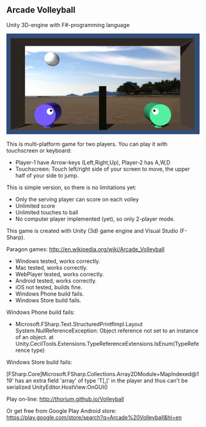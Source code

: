 ## Arcade Volleyball

Unity 3D-engine with F#-programming language

![](screen.png)

This is multi-platform game for two players.
You can play it with touchscreen or keyboard:
 * Player-1 have Arrow-keys (Left,Right,Up), Player-2 has A,W,D
 * Touchscreen: Touch left/right side of your screen to move, the upper half of your side to jump.

This is simple version, so there is no limitations yet:
 * Only the serving player can score on each volley 
 * Unlimited score
 * Unlimited touches to ball
 * No computer player implemented (yet), so only 2-player mode.
 
This game is created with Unity (3d) game engine and Visual Studio (F-Sharp).

Paragon games: http://en.wikipedia.org/wiki/Arcade_Volleyball

 * Windows tested, works correctly.
 * Mac tested, works correctly.
 * WebPlayer tested, works correctly.
 * Android tested, works correctly.
 * iOS not tested, builds fine.
 * Windows Phone build fails.
 * Windows Store build fails.

Windows Phone build fails:

 + Microsoft.FSharp.Text.StructuredPrintfImpl.Layout
System.NullReferenceException: Object reference not set to an instance of an object.
   at Unity.CecilTools.Extensions.TypeReferenceExtensions.IsEnum(TypeReference type)

Windows Store build fails:

[FSharp.Core]Microsoft.FSharp.Collections.Array2DModule+MapIndexed@119' has an extra field 'array' of type 'T[,]' in the player and thus can't be serialized
UnityEditor.HostView:OnGUI()

Play on-line: http://thorium.github.io/Volleyball

Or get free from Google Play Android store: https://play.google.com/store/search?q=Arcade%20Volleyball&hl=en
